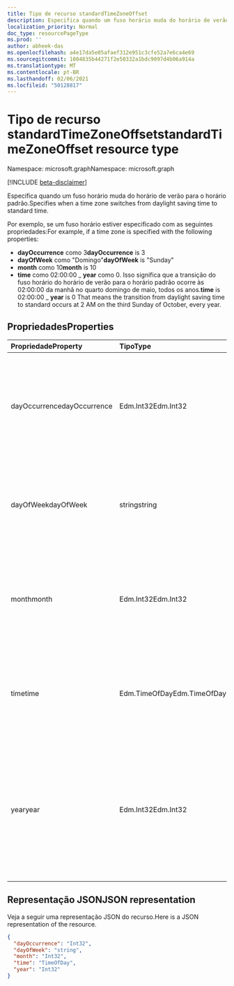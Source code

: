 ```yaml
---
title: Tipo de recurso standardTimeZoneOffset
description: Especifica quando um fuso horário muda do horário de verão para o horário padrão.
localization_priority: Normal
doc_type: resourcePageType
ms.prod: ''
author: abheek-das
ms.openlocfilehash: a4e17da5e05afaef312e951c3cfe52a7e6ca4e69
ms.sourcegitcommit: 1004835b44271f2e50332a1bdc9097d4b06a914a
ms.translationtype: MT
ms.contentlocale: pt-BR
ms.lasthandoff: 02/06/2021
ms.locfileid: "50128817"
---
```

# <a name="standardtimezoneoffset-resource-type"></a><span data-ttu-id="f6167-103">Tipo de recurso standardTimeZoneOffset</span><span class="sxs-lookup"><span data-stu-id="f6167-103">standardTimeZoneOffset resource type</span></span>

<span data-ttu-id="f6167-104">Namespace: microsoft.graph</span><span class="sxs-lookup"><span data-stu-id="f6167-104">Namespace: microsoft.graph</span></span>

[!INCLUDE [beta-disclaimer](../../includes/beta-disclaimer.md)]

<span data-ttu-id="f6167-105">Especifica quando um fuso horário muda do horário de verão para o horário padrão.</span><span class="sxs-lookup"><span data-stu-id="f6167-105">Specifies when a time zone switches from daylight saving time to standard time.</span></span>

<span data-ttu-id="f6167-106">Por exemplo, se um fuso horário estiver especificado com as seguintes propriedades:</span><span class="sxs-lookup"><span data-stu-id="f6167-106">For example, if a time zone is specified with the following properties:</span></span>

- <span data-ttu-id="f6167-107">**dayOccurrence** como 3</span><span class="sxs-lookup"><span data-stu-id="f6167-107">**dayOccurrence** is 3</span></span>
- <span data-ttu-id="f6167-108">**dayOfWeek** como "Domingo"</span><span class="sxs-lookup"><span data-stu-id="f6167-108">**dayOfWeek** is "Sunday"</span></span>
- <span data-ttu-id="f6167-109">**month** como 10</span><span class="sxs-lookup"><span data-stu-id="f6167-109">**month** is 10</span></span>
- <span data-ttu-id="f6167-110">**time** como 02:00:00 _ **year** como 0. Isso significa que a transição do fuso horário do horário de verão para o horário padrão ocorre às 02:00:00 da manhã no quarto domingo de maio, todos os anos.</span><span class="sxs-lookup"><span data-stu-id="f6167-110">**time** is 02:00:00 _ **year** is 0 That means the transition from daylight saving time to standard occurs at 2 AM on the third Sunday of October, every year.</span></span>

## <a name="properties"></a><span data-ttu-id="f6167-111">Propriedades</span><span class="sxs-lookup"><span data-stu-id="f6167-111">Properties</span></span>
| <span data-ttu-id="f6167-112">Propriedade</span><span class="sxs-lookup"><span data-stu-id="f6167-112">Property</span></span>     | <span data-ttu-id="f6167-113">Tipo</span><span class="sxs-lookup"><span data-stu-id="f6167-113">Type</span></span>   |<span data-ttu-id="f6167-114">Descrição</span><span class="sxs-lookup"><span data-stu-id="f6167-114">Description</span></span>|
|:---------------|:--------|:----------|
| <span data-ttu-id="f6167-115">dayOccurrence</span><span class="sxs-lookup"><span data-stu-id="f6167-115">dayOccurrence</span></span> | <span data-ttu-id="f6167-116">Edm.Int32</span><span class="sxs-lookup"><span data-stu-id="f6167-116">Edm.Int32</span></span> | <span data-ttu-id="f6167-117">Representa a enésima ocorrência do dia da semana em que ocorre a transição do horário de verão para o horário padrão.</span><span class="sxs-lookup"><span data-stu-id="f6167-117">Represents the nth occurrence of the day of week that the transition from daylight saving time to standard time occurs.</span></span> |
| <span data-ttu-id="f6167-118">dayOfWeek</span><span class="sxs-lookup"><span data-stu-id="f6167-118">dayOfWeek</span></span> | <span data-ttu-id="f6167-119">string</span><span class="sxs-lookup"><span data-stu-id="f6167-119">string</span></span> | <span data-ttu-id="f6167-120">Representa o dia da semana em que ocorre a transição do horário de verão para o horário padrão.</span><span class="sxs-lookup"><span data-stu-id="f6167-120">Represents the day of the week when the transition from daylight saving time to standard time.</span></span> |
| <span data-ttu-id="f6167-121">month</span><span class="sxs-lookup"><span data-stu-id="f6167-121">month</span></span> | <span data-ttu-id="f6167-122">Edm.Int32</span><span class="sxs-lookup"><span data-stu-id="f6167-122">Edm.Int32</span></span> | <span data-ttu-id="f6167-123">Representa o mês do ano em que ocorre a transição do horário de verão para o horário padrão.</span><span class="sxs-lookup"><span data-stu-id="f6167-123">Represents the month of the year when the transition from daylight saving time to standard time occurs.</span></span> |
| <span data-ttu-id="f6167-124">time</span><span class="sxs-lookup"><span data-stu-id="f6167-124">time</span></span> | <span data-ttu-id="f6167-125">Edm.TimeOfDay</span><span class="sxs-lookup"><span data-stu-id="f6167-125">Edm.TimeOfDay</span></span> | <span data-ttu-id="f6167-126">Representa a hora do dia em que ocorre a transição do horário de verão para o horário padrão.</span><span class="sxs-lookup"><span data-stu-id="f6167-126">Represents the time of day when the transition from daylight saving time to standard time occurs.</span></span> |
| <span data-ttu-id="f6167-127">year</span><span class="sxs-lookup"><span data-stu-id="f6167-127">year</span></span> | <span data-ttu-id="f6167-128">Edm.Int32</span><span class="sxs-lookup"><span data-stu-id="f6167-128">Edm.Int32</span></span> | <span data-ttu-id="f6167-129">Representa com que frequência, em anos, ocorre a mudança do horário de verão para o horário padrão.</span><span class="sxs-lookup"><span data-stu-id="f6167-129">Represents how frequently in terms of years the change from daylight saving time to standard time occurs.</span></span> <span data-ttu-id="f6167-130">Por exemplo, um valor 0 significa todos os anos.</span><span class="sxs-lookup"><span data-stu-id="f6167-130">For example, a value of 0 means every year.</span></span>|


## <a name="json-representation"></a><span data-ttu-id="f6167-131">Representação JSON</span><span class="sxs-lookup"><span data-stu-id="f6167-131">JSON representation</span></span>

<span data-ttu-id="f6167-132">Veja a seguir uma representação JSON do recurso.</span><span class="sxs-lookup"><span data-stu-id="f6167-132">Here is a JSON representation of the resource.</span></span>

<!-- {
  "blockType": "resource",
  "optionalProperties": [

  ],
  "@odata.type": "microsoft.graph.standardTimeZoneOffset"
}-->

```json
{
  "dayOccurrence": "Int32",
  "dayOfWeek": "string",
  "month": "Int32",
  "time": "TimeOfDay",
  "year": "Int32"
}

```

<!-- uuid: 8fcb5dbc-d5aa-4681-8e31-b001d5168d79
2015-10-25 14:57:30 UTC -->
<!--
{
  "type": "#page.annotation",
  "description": "standardTimeZoneOffset resource",
  "keywords": "",
  "section": "documentation",
  "tocPath": "",
  "suppressions": []
}
-->


